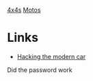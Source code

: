 <!-- TITLE: Auto -->
<!-- SUBTITLE: All things auto mobile -->

[4x4s](/home/auto/4-x-4)
[Motos](/home/auto/motos)

# Links
* [Hacking the modern car](http://opengarages.org/handbook/ebook/)

Did the password work